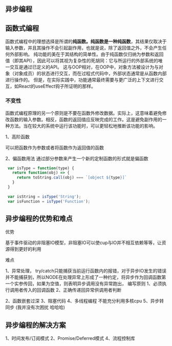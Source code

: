 ## 异步编程

## 函数式编程

函数式编程中的理想选择是所谓的**纯函数。纯函数是一种纯函数**，其结果仅取决于输入参数，并且其操作不会引起副作用，也就是说，除了返回值之外，不会产生任何外部影响。
纯功能的美在于其结构的简单性。由于纯函数仅归纳为参数和返回值（即其API），因此可以将其视为复杂性的死胡同：它与所运行的外部系统的唯一交互是通过已定义的API。
这与OOP相对，在OOP中，对象方法被设计为与对象（对象成员）的状态进行交互，而在过程式代码中，外部状态通常是从函数内部进行操作的。
但是，在实际实践中，功能通常最终需要与更广泛的上下文进行交互，如React的useEffect钩子所证明的那样。

### 不变性

函数式编程原理的另一个原则是不要在函数外修改数据。实际上，这意味着避免修改函数的输入参数。相反，函数的返回值应反映完成的工作。这是避免副作用的一种方法。当在较大的系统中运行该功能时，可以更轻松地推断该功能的影响。

1、高阶函数

可以把函数作为参数或者将函数作为返回值的函数

2、偏函数用法
 通过部分参数来产生一个新的定制函数的形式就是偏函数
 ```javascript
  var isType = function(type) {
    return function(obj) => {
      return toString.call(obj) === `[object ${type}]`
    }
  }
  
  var isString = isType('String');
  var isFunction = isType('Function');
 ```
 
 ## 异步编程的优势和难点
 
 优势
  
  基于事件驱动的非阻塞IO模型，非阻塞IO可以使cup与IO并不相互依赖等等，让资源得到更好的利用
  
 难点
 
  1、异常处理，
   try/catch只能捕获当前运行函数内的报错，对于异步IO发生的错误并不能捕获到，所以NODE在处理异常上形成了一种约定，将异步作为回调函数第一个实参传回，如果为空值，则表明异步调用没有异常跑出，
   编写原则
    1、必须执行调用者传入的回调函数
    2、正确传递回异常供调用者判断
    
  2、函数嵌套过深
  3、阻塞代码
  4、多线程编程 不能充分利用多核cpu
  5、异步转同步 (我并没有次困扰 哈哈哈)
  
 ## 异步编程的解决方案
  1、时间发布/订阅模式
  2、Promise/Deferred模式
  4、流程控制库
  
  
  
  
  
  
  
  
  
  
  
  
  
  
  
